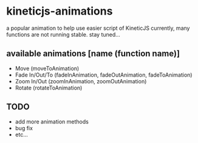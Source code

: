 kineticjs-animations
====================

a popular animation to help use easier script of KineticJS
currently, many functions are not running stable. stay tuned...

available animations [name (function name)]
--------------------

- Move (moveToAnimation)
- Fade In/Out/To (fadeInAnimation, fadeOutAnimation, fadeToAnimation)
- Zoom In/Out (zoomInAnimation, zoomOutAnimation)
- Rotate (rotateToAnimation)

TODO
----

- add more animation methods
- bug fix
- etc...